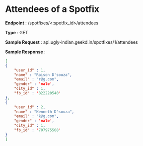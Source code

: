 # Attendees of a Spotfix
**Endpoint** : /spotfixes/<:spotfix_id>/attendees

**Type**	 : GET

**Sample Request** : api.ugly-indian.geekd.in/spotfixes/1/attendees

**Sample Response** :
```json
[
{
	"user_id" : 1,
	"name" : "Raison D'souza",
	"email" : "r@g.com",
	"gender" : 'male',
	"city_id" : 1,
	"fb_id" : '822220540' 
},
{
	"user_id" : 2,
	"name" : "Kenneth D'souza",
	"email" : "k@g.com",
	"gender" : 'male',
	"city_id" : 1,
	"fb_id" : '707975568' 
}
]
```
